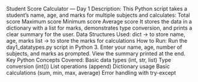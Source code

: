 Student Score Calculator — Day 1
Description:
This Python script takes a student’s name, age, and marks for multiple subjects and calculates:
Total score
Maximum score
Minimum score
Average score
It stores the data in a dictionary with a list for marks, demonstrates type conversion, and prints a clear summary for the user.
Data Structures Used:
dict → to store name, age, marks
list → to store the marks for calculations
How to Run:
Run the day1_datatypes.py script in Python 3.
Enter your name, age, number of subjects, and marks as prompted.
View the summary printed at the end.
Key Python Concepts Covered:
Basic data types (int, str, list)
Type conversion (int())
List operations (append)
Dictionary usage
Basic calculations (sum, min, max, average)
Error handling with try-except